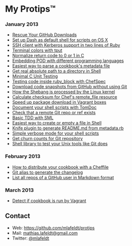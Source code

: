 # My Protips™

### January 2013

* [Rescue Your GitHub Downloads](https://github.com/mlafeldt/protips/blob/master/001-rescue_your_github_downloads.md)
* [Set up Dash as default shell for scripts on OS X](https://github.com/mlafeldt/protips/blob/master/002-dash_osx.md)
* [SSH client with Kerberos support in two lines of Ruby](https://github.com/mlafeldt/protips/blob/master/003-ssh_ruby_client.md)
* [Terminal colors with tput](https://github.com/mlafeldt/protips/blob/master/004-terminal_colors_with_tput.md)
* [Normalize return code to 0 or 1 in C](https://github.com/mlafeldt/protips/blob/master/005-normalize_c_return_code.md)
* [Embedding POD with different programming languages](https://github.com/mlafeldt/protips/blob/master/006-pod_embedding.md)
* [Easiest way to parse a cookbook's metadata file](https://github.com/mlafeldt/protips/blob/master/007-chef_parse_metadata.md)
* [Get real absolute path to a directory in Shell](https://github.com/mlafeldt/protips/blob/master/008-shell_realpath.md)
* [Minimal C Unit Testing](https://github.com/mlafeldt/protips/blob/master/009-minimal-c-unit-testing.md)
* [Testing code inside ruby_block with ChefSpec](https://github.com/mlafeldt/protips/blob/master/010-test_ruby_block_with_chefspec.md)
* [Download code snapshots from GitHub without using Git](https://github.com/mlafeldt/protips/blob/master/011-github_archive_download.md)
* [How the Shebang is processed by the Linux kernel](https://github.com/mlafeldt/protips/blob/master/012-linux_shebang.md)
* [Calculate checksum for Chef's remote_file resource](https://github.com/mlafeldt/protips/blob/master/013-chef_remote_file_checksum.md)
* [Speed up package download in Vagrant boxes](https://github.com/mlafeldt/protips/blob/master/014-vagrant_speed_up_package_download.md)
* [Document your shell scripts with TomDoc](https://github.com/mlafeldt/protips/blob/master/015-tomdoc_shell.md)
* [Check that a remote Git repo or ref exists](https://github.com/mlafeldt/protips/blob/master/016-git_ls_remote.md)
* [Basic TDD with SML](https://github.com/mlafeldt/protips/blob/master/017-sml_tdd.md)
* [Easiest way to create or empty a file in Shell](https://github.com/mlafeldt/protips/blob/master/018-shell_empty_file.md)
* [Knife plugin to generate README.md from metadata.rb](https://github.com/mlafeldt/protips/blob/master/019-knife_cookbook_readme.md)
* [Simple verbose mode for your shell scripts](https://github.com/mlafeldt/protips/blob/master/020-shell_verbose_mode.md)
* [Get churn counts for Git repository](https://github.com/mlafeldt/protips/blob/master/021-git_churn.md)
* [Shell library to test your Unix tools like Git does](https://github.com/mlafeldt/protips/blob/master/022-sharness.md)

### February 2013

* [How to distribute your cookbook with a Cheffile](https://github.com/mlafeldt/protips/blob/master/023-librarian_chef_metadata.md)
* [Git alias to generate the changelog](https://github.com/mlafeldt/protips/blob/master/024-git_changelog.md)
* [List all repos of a GitHub user in Markdown format](https://github.com/mlafeldt/protips/blob/master/025-gh_repos.md)

### March 2013

* [Detect if cookbook is run by Vagrant](https://github.com/mlafeldt/protips/blob/master/026-chef_detect_vagrant.md)

Contact
-------

* Web: <https://github.com/mlafeldt/protips>
* Mail: <mathias.lafeldt@gmail.com>
* Twitter: [@mlafeldt](https://twitter.com/mlafeldt)

